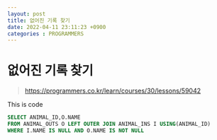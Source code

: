 ```yaml
---
layout: post
title: 없어진 기록 찾기
date: 2022-04-11 23:11:23 +0900
categories : PROGRAMMERS 
---
```

# 없어진 기록 찾기

> https://programmers.co.kr/learn/courses/30/lessons/59042


This is code
```SQL
SELECT ANIMAL_ID,O.NAME
FROM ANIMAL_OUTS O LEFT OUTER JOIN ANIMAL_INS I USING(ANIMAL_ID)
WHERE I.NAME IS NULL AND O.NAME IS NOT NULL
```
